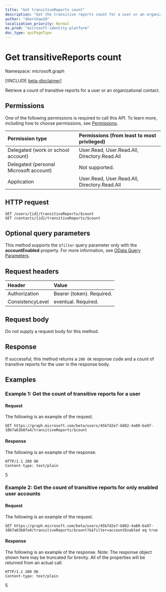 ```yaml
---
title: "Get transitiveReports count"
description: "Get the transitive reports count for a user or an organizational contact."
author: "dkershaw10"
localization_priority: Normal
ms.prod: "microsoft-identity-platform"
doc_type: apiPageType
---
```


# Get transitiveReports count

Namespace: microsoft.graph

[!INCLUDE [beta-disclaimer](../../includes/beta-disclaimer.md)]

Retrieve a count of transitive reports for a user or an organizational contact.

## Permissions

One of the following permissions is required to call this API. To learn more, including how to choose permissions, see [Permissions](/graph/permissions-reference).


| Permission type | Permissions (from least to most privileged) |
|:--------------------|:---------------------------------------------------------|
| Delegated (work or school account) | User.Read, User.Read.All, Directory.Read.All |
| Delegated (personal Microsoft account) | Not supported. |
| Application | User.Read, User.Read.All, Directory.Read.All |

## HTTP request
<!-- { "blockType": "ignored" } -->
```http
GET /users/{id}/transitiveReports/$count
GET /contacts/{id}/transitiveReports/$count
```
## Optional query parameters

This method supports the `$filter` query parameter only with the **accountEnabled** property. For more information, see [OData Query Parameters](/graph/query-parameters).

## Request headers

| Header       | Value |
|:---------------|:--------|
| Authorization  | Bearer {token}. Required.  |
| ConsistencyLevel | eventual. Required. |

## Request body

Do not supply a request body for this method.

## Response

If successful, this method returns a `200 OK` response code and a count of transitive reports for the user in the response body.

## Examples

### Example 1: Get the count of transitive reports for a user

#### Request

The following is an example of the request.

<!-- {
  "blockType": "request",
  "name": "get_transitivereportscount"
}-->
```http
GET https://graph.microsoft.com/beta/users/45b7d2e7-b882-4a80-ba97-10b7a63b8fa4/transitiveReports/$count
```

#### Response

The following is an example of the response.
<!-- {
  "blockType": "response",
  "truncated": true,
  "@odata.type": "microsoft.graph.transitivereports",
  "isCollection": true
} -->
```http
HTTP/1.1 200 OK
Content-type: text/plain
```

5

### Example 2: Get the count of transitive reports for only enabled user accounts

#### Request

The following is an example of the request.

<!-- {
  "blockType": "request",
  "name": "get_transitivereportscount"
}-->
```http
GET https://graph.microsoft.com/beta/users/45b7d2e7-b882-4a80-ba97-10b7a63b8fa4/transitiveReports/$count?&$filter=accountEnabled eq true
```

#### Response

The following is an example of the response. Note: The response object shown here may be truncated for brevity. All of the properties will be returned from an actual call.
<!-- {
  "blockType": "response",
  "truncated": true,
  "@odata.type": "microsoft.graph.transitivereports",
  "isCollection": true
} -->
```http
HTTP/1.1 200 OK
Content-type: text/plain
```

5


<!-- uuid: 8fcb5dbc-d5aa-4681-8e31-b001d5168d79
2015-10-25 14:57:30 UTC -->
<!--
{
  "type": "#page.annotation",
  "description": "Get transitiveReports count",
  "keywords": "",
  "section": "documentation",
  "tocPath": "",
  "suppressions": [
  ]
}
-->
